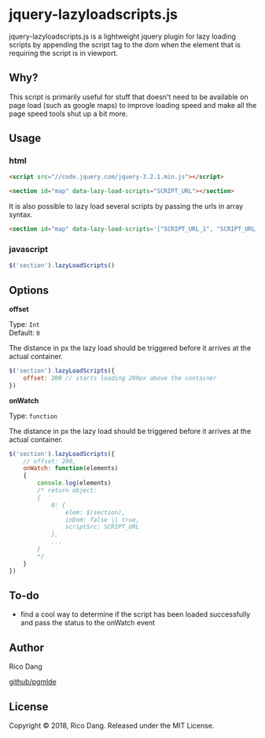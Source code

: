 # jquery-lazyloadscripts.js

jquery-lazyloadscripts.js is a lightweight jquery plugin for lazy loading scripts by appending the script tag to the dom when the element that is requiring the script is in viewport.

## Why?

This script is primarily useful for stuff that doesn't need to be available on page load (such as google maps) to improve loading speed and make all the page speed tools shut up a bit more.

## Usage

### html
```html
<script src="//code.jquery.com/jquery-3.2.1.min.js"></script>

<section id="map" data-lazy-load-scripts="SCRIPT_URL"></section>
```

It is also possible to lazy load several scripts by passing the urls in array syntax.

```html
<section id="map" data-lazy-load-scripts='["SCRIPT_URL_1", "SCRIPT_URL_2", "SCRIPT_URL_3"]'></section>
```

### javascript
```javascript
$('section').lazyLoadScripts()
```

## Options

**offset**

Type: `Int`<br />
Default: `0`

The distance in px the lazy load should be triggered before it arrives at the actual container.

```javascript
$('section').lazyLoadScripts({
	offset: 200 // starts loading 200px above the container
})
```

**onWatch**

Type: `function`

The distance in px the lazy load should be triggered before it arrives at the actual container.

```javascript
$('section').lazyLoadScripts({
	// offset: 200,
	onWatch: function(elements)
	{
		console.log(elements)
		/* return object:
		{
			0: {
				elem: $(section),
				inDom: false || true,
				scriptSrc: SCRIPT_URL
			},
			...
		}
		*/
	}
})
```

## To-do
- find a cool way to determine if the script has been loaded successfully and pass the status to the onWatch event


## Author
Rico Dang

[github/pgmlde](https://github.com/pgmlde/)

## License
Copyright © 2018, Rico Dang. Released under the MIT License.
